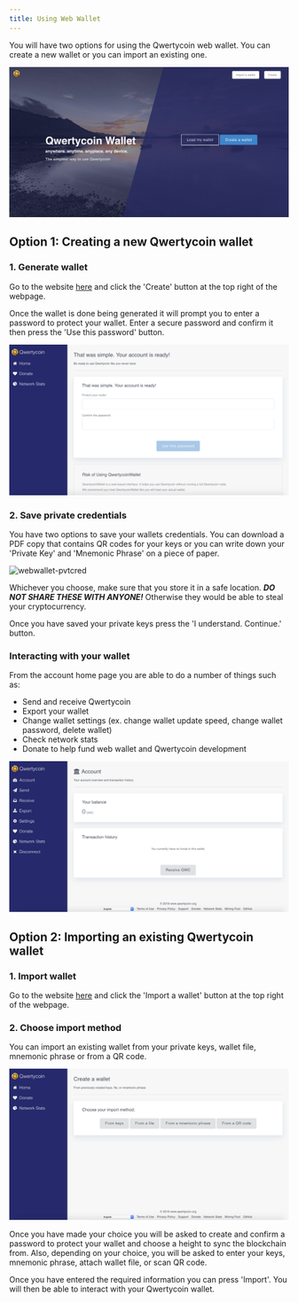 ```yaml
---
title: Using Web Wallet
---
```


You will have two options for using the Qwertycoin web wallet. You can create a new wallet or you can import an existing one.

![webwallet-new](assets/wallets/webwallet/webwallet-new.png)

## Option 1: Creating a new Qwertycoin wallet
### 1. Generate wallet
Go to the website [here](https://myqwertycoin.com/#!index) and click the 'Create' button at the top right of the webpage.  

Once the wallet is done being generated it will prompt you to enter a password to protect your wallet. Enter a secure password and confirm it then press the 'Use this password' button.

![webwallet-pswd](assets/wallets/webwallet/webwallet-pswd.png)

### 2. Save private credentials
You have two options to save your wallets credentials. You can download a PDF copy that contains QR codes for your keys or you can write down your 'Private Key' and 'Mnemonic Phrase' on a piece of paper.

![webwallet-pvtcred](assets/master/wallets/webwallet/webwallet-pvtcred.png)

Whichever you choose, make sure that you store it in a safe location. ***DO NOT SHARE THESE WITH ANYONE!*** Otherwise they would be able to steal your cryptocurrency.

Once you have saved your private keys press the 'I understand. Continue.' button.

### Interacting with your wallet
From the account home page you are able to do a number of things such as:
* Send and receive Qwertycoin
* Export your wallet
* Change wallet settings (ex. change wallet update speed, change wallet password, delete wallet)
* Check network stats
* Donate to help fund web wallet and Qwertycoin development

![webwallet-nav](assets/wallets/webwallet/webwallet-nav.png)

## Option 2: Importing an existing Qwertycoin wallet
### 1. Import wallet
Go to the website [here](https://myqwertycoin.com/#!index) and click the 'Import a wallet' button at the top right of the webpage.

### 2. Choose import method
You can import an existing wallet from your private keys, wallet file, mnemonic phrase or from a QR code.

![webwallet-import](assets/wallets/webwallet/webwallet-import.png)

Once you have made your choice you will be asked to create and confirm a password to protect your wallet and choose a height to sync the blockchain from. Also, depending on your choice, you will be asked to enter your keys, mnemonic phrase, attach wallet file, or scan QR code.

Once you have entered the required information you can press 'Import'. You will then be able to interact with your Qwertycoin wallet.
